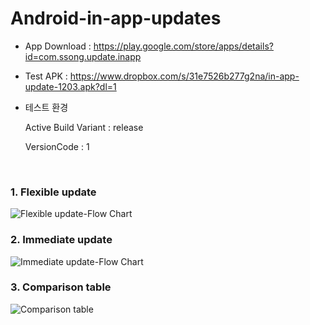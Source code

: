# Android-in-app-updates


* App Download : https://play.google.com/store/apps/details?id=com.ssong.update.inapp
* Test APK : https://www.dropbox.com/s/31e7526b277g2na/in-app-update-1203.apk?dl=1

* 테스트 환경 

  Active Build Variant : release
  
  VersionCode : 1
<br>

### 1. Flexible update 
![Flexible update-Flow Chart](https://user-images.githubusercontent.com/50819260/101275959-3facd400-37ed-11eb-9a58-45e66496acea.png)
<br>

### 2. Immediate update 
![Immediate update-Flow Chart](https://user-images.githubusercontent.com/50819260/101276075-ccf02880-37ed-11eb-8d5f-5c16653ea4ca.png)
<br>

### 3. Comparison table
![Comparison table](https://user-images.githubusercontent.com/50819260/101276376-83a0d880-37ef-11eb-8ab1-95803bd98173.png)
<br>
